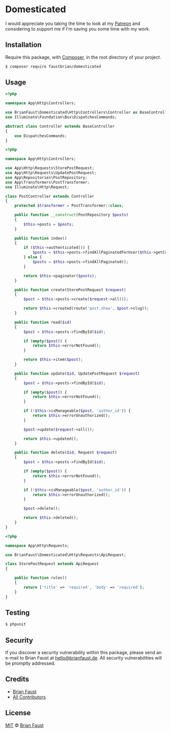 # Domesticated

I would appreciate you taking the time to look at my [Patreon](https://www.patreon.com/faustbrian) and considering to support me if I'm saving you some time with my work.

## Installation

Require this package, with [Composer](https://getcomposer.org/), in the root directory of your project.

``` bash
$ composer require faustbrian/domesticated
```

## Usage

``` php
<?php

namespace App\Http\Controllers;

use BrianFaust\Domesticated\Http\Controllers\Controller as BaseController;
use Illuminate\Foundation\Bus\DispatchesCommands;

abstract class Controller extends BaseController
{
    use DispatchesCommands;
}
```

``` php
<?php

namespace App\Http\Controllers;

use App\Http\Requests\StorePostRequest;
use App\Http\Requests\UpdatePostRequest;
use App\Repositories\PostRepository;
use App\Transformers\PostTransformer;
use Illuminate\Http\Request;

class PostController extends Controller
{
    protected $transformer = PostTransformer::class;

    public function __construct(PostRepository $posts)
    {
        $this->posts = $posts;
    }

    public function index()
    {
        if ($this->authenticated()) {
            $posts = $this->posts->findAllPaginatedForUser($this->getCurrentUser());
        } else {
            $posts = $this->posts->findAllPaginated();
        }

        return $this->paginator($posts);
    }

    public function create(StorePostRequest $request)
    {
        $post = $this->posts->create($request->all());

        return $this->created(route('post.show', $post->slug));
    }

    public function read($id)
    {
        $post = $this->posts->findById($id);

        if (empty($post)) {
            return $this->errorNotFound();
        }

        return $this->item($post);
    }

    public function update($id, UpdatePostRequest $request)
    {
        $post = $this->posts->findById($id);

        if (empty($post)) {
            return $this->errorNotFound();
        }

        if (!$this->isManageable($post, 'author_id')) {
            return $this->errorUnauthorized();
        }

        $post->update($request->all());

        return $this->updated();
    }

    public function delete($id, Request $request)
    {
        $post = $this->posts->findById($id);

        if (empty($post)) {
            return $this->errorNotFound();
        }

        if (!$this->isManageable($post, 'author_id')) {
            return $this->errorUnauthorized();
        }

        $post->delete();

        return $this->deleted();
    }
}
```

``` php
<?php

namespace App\Http\Requests;

use BrianFaust\Domesticated\Http\Requests\ApiRequest;

class StorePostRequest extends ApiRequest
{

    public function rules()
    {
        return ['title' => 'required', 'body' => 'required'];
    }
}
```

## Testing

``` bash
$ phpunit
```

## Security

If you discover a security vulnerability within this package, please send an e-mail to Brian Faust at hello@brianfaust.de. All security vulnerabilities will be promptly addressed.

## Credits

- [Brian Faust](https://github.com/faustbrian)
- [All Contributors](../../contributors)

## License

[MIT](LICENSE) © [Brian Faust](https://brianfaust.de)
